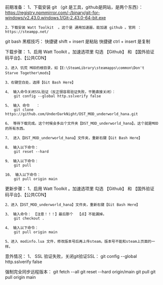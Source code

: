 前期准备：
    1、下载安装 git  （git 是工具，github是网站，是两个东西）： https://registry.npmmirror.com/-/binary/git-for-windows/v2.43.0.windows.1/Git-2.43.0-64-bit.exe
    
    2、下载安装 Watt Toolkit  。这个是 通用加速器，能加速 github 。官网 ：  https://steampp.net/
    
git bash 黑框技巧：
    快捷键 shift + insert  是粘贴
    快捷键 ctrl + insert 是复制

下载步骤：
    1、启用 Watt Toolkit 。加速选项里  勾选 【Github】  和 【国外验证码平台】、【公共CDN】

    2、进入 饥荒 MOD的根目录，如【E:\SteamLibrary\steamapps\common\Don't Starve Together\mods】

    3、右键空白处，选择【Git Bash Here】

    4、 输入命令关闭SSL验证（反正很容易验证失败，干脆直接关闭）：
        git config --global http.sslverify false

    5、 输入 命令   ：     
        git clone https://github.com/UnderDarkNight/DST_MOD_underworld_hana.git

    6、 等待下载完成。这个时候会多出个文件夹【DST_MOD_underworld_hana】。这个就是MOD的所有东西。

    7、 进入【DST_MOD_underworld_hana】文件夹，重新右键【Git Bash Here】

    8、 输入以下命令：
        git reset --hard
    
    9、 输入以下命令：
        git pull
    
    10、 输入以下命令：
        git pull origin main

更新步骤：
    1、启用 Watt Toolkit 。加速选项里  勾选 【Github】  和 【国外验证码平台】、【公共CDN】

    2、进入【DST_MOD_underworld_hana】文件夹，重新右键【Git Bash Here】

    3、 输入命令： 【注意！！！】最后那个  【点】不能漏掉。
        git checkout .
    
    4、 输入以下命令：
        git pull origin main

    5、进入 modinfo.lua 文件，修改版本号后再上传steam。版本号不能和steam上页面的一样。

意外情况：
    1、 SSL 验证失败，关闭git验证SSL：  git config --global http.sslverify false

强制完全同步远程版本：
    git fetch --all
    git reset --hard origin/main
    git pull 
    git pull origin main